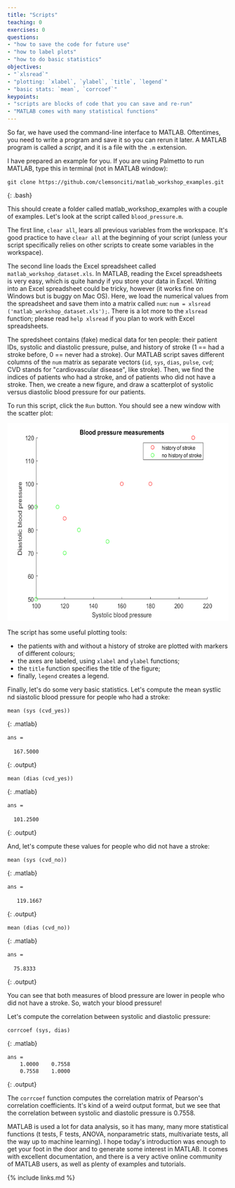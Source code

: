 ```yaml
---
title: "Scripts"
teaching: 0
exercises: 0
questions:
- "how to save the code for future use"
- "how to label plots"
- "how to do basic statistics"
objectives:
- "`xlsread`"
- "plotting: `xlabel`, `ylabel`, `title`, `legend`"
- "basic stats: `mean`, `corrcoef`"
keypoints:
- "scripts are blocks of code that you can save and re-run"
- "MATLAB comes with many statistical functions"
---
```

So far, we have used the command-line interface to MATLAB. Oftentimes, you need to write a program and save it so you can rerun it later. A MATLAB program is called a *script*, and it is a file with the `.m` extension. 

I have prepared an example for you. If you are using Palmetto to run MATLAB, type this in terminal (not in MATLAB window):

~~~
git clone https://github.com/clemsonciti/matlab_workshop_examples.git
~~~
{: .bash}

This should create a folder called matlab_workshop_examples with a couple of examples. Let's look at the script called `blood_pressure.m`. 

The first line, `clear all`, lears all previous variables from the workspace. It's good practice to have `clear all` at the beginning of your script (unless your script specifically relies on other scripts to create some variables in the workspace). 

The second line loads the Excel spreadsheet called `matlab_workshop_dataset.xls`. In MATLAB, reading the Excel spreadsheets is very easy, which is quite handy if you store your data in Excel. Writing into an Excel spreadsheet could be tricky, however (it works fine on Windows but is buggy on Mac OS). Here, we load the numerical values from the spreadsheet and save them into a matrix called `num`: `num = xlsread ('matlab_workshop_dataset.xls');`. There is a lot more to the `xlsread` function; please read `help xlsread` if you plan to work with Excel spreadsheets.

The spredsheet contains (fake) medical data for ten people: their patient IDs, systolic and diastolic pressure, pulse, and history of stroke (1 == had a stroke before, 0 == never had a stroke). Our MATLAB script saves different columns of the `num` matrix as separate vectors (`id`, `sys`, `dias`, `pulse`, `cvd`; CVD stands for "cardiovascular disease", like stroke). Then, we find the indices of patients who had a stroke, and of patients who did not have a stroke. Then, we create a new figure, and draw a scatterplot of systolic versus diastolic blood pressure for our patients.

To run this script, click the `Run` button. You should see a new window with the scatter plot:

<img src="../fig/cvd.png" style="height:450px">

The script has some useful plotting tools:
- the patients with and without a history of stroke are plotted with markers of different colours;
- the axes are labeled, using `xlabel` and `ylabel` functions;
- the `title` function specifies the title of the figure;
- finally, `legend` creates a legend.

Finally, let's do some very basic statistics. Let's compute the mean systlic nd siastolic blood pressure for people who had a stroke:

~~~
mean (sys (cvd_yes))
~~~
{: .matlab}

~~~
ans =

  167.5000
~~~
{: .output}

~~~
mean (dias (cvd_yes))
~~~
{: .matlab}

~~~
ans =

  101.2500
~~~
{: .output}

And, let's compute these values for people who did not have a stroke:

~~~
mean (sys (cvd_no))
~~~
{: .matlab}

~~~
ans =

   119.1667
~~~
{: .output}

~~~
mean (dias (cvd_no))
~~~
{: .matlab}

~~~
ans =

  75.8333
~~~
{: .output}

You can see that both measures of blood pressure are lower in people who did not have a stroke. So, watch your blood pressure!

Let's compute the correlation between systolic and diastolic pressure:

~~~
corrcoef (sys, dias)
~~~
{: .matlab}

~~~
ans =
    1.0000    0.7558
    0.7558    1.0000
~~~
{: .output}

The `corrcoef` function computes the correlation matrix of Pearson's correlation coefficients. It's kind of a weird output format, but we see that the correlation between systolic and diastolic pressure is 0.7558. 

MATLAB is used a lot for data analysis, so it has many, many more statistical functions (t tests, F tests, ANOVA, nonparametric stats, multivariate tests, all the way up to machine learning). I hope today's introduction was enough to get your foot in the door and to generate some interest in MATLAB. It comes with excellent documentation, and there is a very active online community of MATLAB users, as well as plenty of examples and tutorials.

{% include links.md %}
